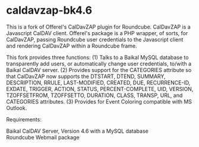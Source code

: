 # caldavzap-bk4.6
This is a fork of Offerel's CalDavZAP plugin for Roundcube.  CalDavZAP is a Javascript CalDAV client.  Offerel's package is a PHP wrapper, of sorts, for CalDavZAP, passing Roundcube user credentials to the Javascript client and rendering CalDavZAP within a Roundcube frame.

This fork provides three functions: (1) Talks to a Baikal MySQL database to transparently add users, or automatically change user credentials, to/with a Baikal CalDAV server.  (2) Provides support for the CATEGORIES attribute so that CalDavZAP now supports the DTSTART, DTEND, SUMMARY, DESCRIPTION, RRULE, LAST-MODIFIED, CREATED, DUE, RECURRENCE-ID, EXDATE, TRIGGER, ACTION, STATUS, PERCENT-COMPLETE, UID, VERSION, TZOFFSETFROM, TZOFFSETTO, DURATION, CLASS, TRANSP, URL, and CATEGORIES attributes.  (3) Provides for Event Coloring compatible with MS Outlook.

Requirements:

  Baikal CalDAV Server, Version 4.6 with a MySQL database<br>
  Roundcube Webmail package
  

  
  
